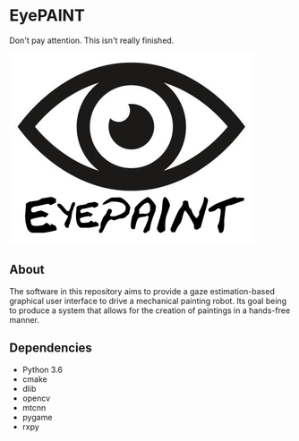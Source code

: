 # EyePAINT

Don't pay attention. This isn't really finished.

![Clipart of eye](./images/eye.png)

## About

The software in this repository aims to provide a gaze estimation-based graphical user interface to drive a mechanical painting robot. Its goal being to produce a system that allows for the creation of paintings in a hands-free manner.

## Dependencies

- Python 3.6
- cmake
- dlib
- opencv
- mtcnn
- pygame
- rxpy
